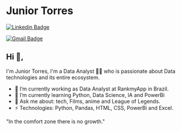 # Junior Torres
[![Linkedin Badge](https://img.shields.io/badge/-MarivaldoTorres-blue?style=flat-square&logo=Linkedin&logoColor=white&link=https://www.linkedin.com/in/marivaldotorres/)](https://www.linkedin.com/in/marivaldotorres/)

[![Gmail Badge](https://img.shields.io/badge/-juniortorres.mtj@gmail.com-c14438?style=flat-square&logo=Gmail&logoColor=white&link=mailto:juniortorres.mtj@gmail.com)](juniortorres.mtj@gmail.com)
## Hi 👋, 
I'm Junior Torres, I'm a Data Analyst 👨‍💻 who is passionate about Data technologies and its entire ecosystem. 

- 🔭 I’m currently working as Data Analyst at RankmyApp in Brazil.
- 🌱 I’m currently learning Python, Data Science, IA and PowerBi
- 💬 Ask me about: tech, Films, anime and League of Legends.
-  ⚡ Technologies: Python, Pandas, HTML, CSS, PowerBi and Excel.

"In the comfort zone there is no growth." 
